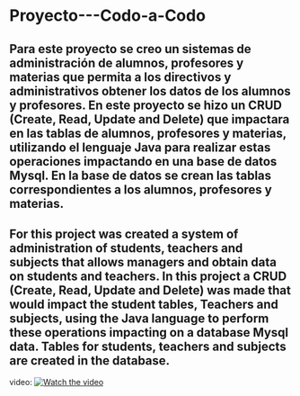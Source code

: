 # Proyecto---Codo-a-Codo
Para este proyecto se creo un sistemas de administración de alumnos, profesores y materias que permita a los directivos y
administrativos obtener los datos de los alumnos y profesores.
En este proyecto se hizo un CRUD (Create, Read, Update and Delete) que impactara en las tablas de alumnos,
profesores y materias, utilizando el lenguaje Java para realizar estas operaciones impactando en una base de
datos Mysql. En la base de datos se crean las tablas correspondientes a los alumnos, profesores y materias.
-----------------------------------------------------------------------------------------------------------------------------
For this project was created a system of administration of students, teachers and subjects that allows managers and obtain data on students and teachers.
In this project a CRUD (Create, Read, Update and Delete) was made that would impact the student tables,
Teachers and subjects, using the Java language to perform these operations impacting on a database
Mysql data. Tables for students, teachers and subjects are created in the database.
----
video:
[![Watch the video](https://img.youtube.com/vi/0dl6kfYsFnM/0.jpg)](https://www.youtube.com/watch?v=0dl6kfYsFnM)
